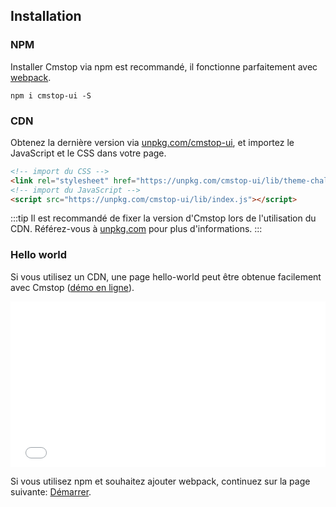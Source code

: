 ## Installation

### NPM

Installer Cmstop via npm est recommandé, il fonctionne parfaitement avec [webpack](https://webpack.js.org/).

```shell
npm i cmstop-ui -S
```

### CDN

Obtenez la dernière version via [unpkg.com/cmstop-ui](https://unpkg.com/cmstop-ui/), et importez le JavaScript et le CSS dans votre page.

```html
<!-- import du CSS -->
<link rel="stylesheet" href="https://unpkg.com/cmstop-ui/lib/theme-chalk/index.css">
<!-- import du JavaScript -->
<script src="https://unpkg.com/cmstop-ui/lib/index.js"></script>
```

:::tip
Il est recommandé de fixer la version d'Cmstop lors de l'utilisation du CDN. Référez-vous à  [unpkg.com](https://unpkg.com) pour plus d'informations.
:::

### Hello world

Si vous utilisez un CDN, une page hello-world peut être obtenue facilement avec Cmstop ([démo en ligne](https://codepen.io/ziyoung/pen/rRKYpd)).

<iframe height="265" style="width: 100%;" scrolling="no" title="Cmstop demo" src="//codepen.io/ziyoung/embed/rRKYpd/?height=265&theme-id=light&default-tab=html" frameborder="no" allowtransparency="true" allowfullscreen="true">
  See the Pen <a href='https://codepen.io/ziyoung/pen/rRKYpd/'>Cmstop demo</a> by hetech
  (<a href='https://codepen.io/ziyoung'>@ziyoung</a>) on <a href='https://codepen.io'>CodePen</a>.
</iframe>

Si vous utilisez npm et souhaitez ajouter webpack, continuez sur la page suivante: [Démarrer](/#/fr-FR/component/quickstart).
